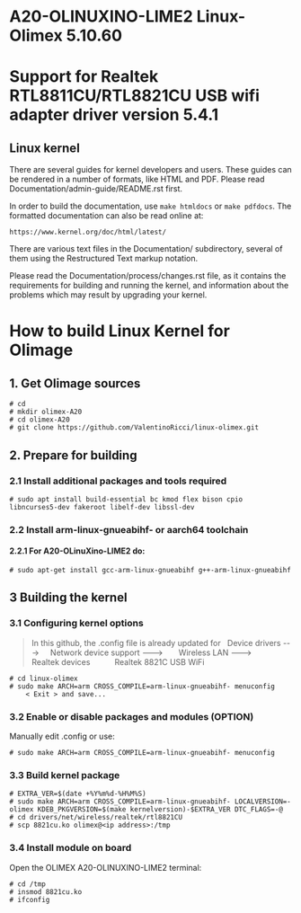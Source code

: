 # A20-OLINUXINO-LIME2 Linux-Olimex 5.10.60
# Support for Realtek RTL8811CU/RTL8821CU USB wifi adapter driver version 5.4.1

## Linux kernel
There are several guides for kernel developers and users. These guides can
be rendered in a number of formats, like HTML and PDF. Please read
Documentation/admin-guide/README.rst first.

In order to build the documentation, use ``make htmldocs`` or
``make pdfdocs``.  The formatted documentation can also be read online at:

    https://www.kernel.org/doc/html/latest/

There are various text files in the Documentation/ subdirectory,
several of them using the Restructured Text markup notation.

Please read the Documentation/process/changes.rst file, as it contains the
requirements for building and running the kernel, and information about
the problems which may result by upgrading your kernel.

# How to build Linux Kernel for Olimage
## 1. Get Olimage sources
    # cd 
    # mkdir olimex-A20
    # cd olimex-A20
    # git clone https://github.com/ValentinoRicci/linux-olimex.git

## 2. Prepare for building
### 2.1 Install additional packages and tools required
    # sudo apt install build-essential bc kmod flex bison cpio libncurses5-dev fakeroot libelf-dev libssl-dev

### 2.2 Install arm-linux-gnueabihf- or aarch64 toolchain
#### 2.2.1 For A20-OLinuXino-LIME2 do:
    # sudo apt-get install gcc-arm-linux-gnueabihf g++-arm-linux-gnueabihf

## 3 Building the kernel
### 3.1 Configuring kernel options 
> In this github, the .config file is already updated for
    &nbsp; Device drivers ---> 
    &nbsp; &nbsp; Network device support ---> 
    &nbsp; &nbsp; &nbsp; Wireless LAN ---> 
    &nbsp; &nbsp; &nbsp; &nbsp; Realtek devices
    &nbsp; &nbsp; &nbsp; &nbsp; &nbsp; <M> Realtek 8821C USB WiFi 
		
    # cd linux-olimex
    # sudo make ARCH=arm CROSS_COMPILE=arm-linux-gnueabihf- menuconfig
        < Exit > and save...
  
### 3.2 Enable or disable packages and modules (OPTION)
Manually edit .config or use:

    # sudo make ARCH=arm CROSS_COMPILE=arm-linux-gnueabihf- menuconfig

### 3.3 Build kernel package
    # EXTRA_VER=$(date +%Y%m%d-%H%M%S)
    # sudo make ARCH=arm CROSS_COMPILE=arm-linux-gnueabihf- LOCALVERSION=-olimex KDEB_PKGVERSION=$(make kernelversion)-$EXTRA_VER DTC_FLAGS=-@
    # cd drivers/net/wireless/realtek/rtl8821CU
    # scp 8821cu.ko olimex@<ip address>:/tmp

### 3.4 Install module on board
Open the OLIMEX A20-OLINUXINO-LIME2 terminal:

    # cd /tmp
    # insmod 8821cu.ko
    # ifconfig

